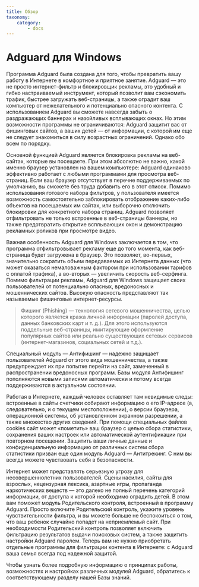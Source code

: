 ```yaml
---
title: Обзор
taxonomy:
    category:
        - docs
---
```


# Adguard для Windows #

Программа Adguard была создана для того, чтобы превратить вашу работу в Интернете в комфортное и приятное занятие. Adguard — это не просто интернет-фильтр и блокировщик рекламы, это удобный и гибко настраиваемый инструмент, который позволит вам сэкономить трафик, быстрее загружать веб-страницы, а также оградит ваш компьютер от нежелательного и потенциально опасного контента. С использованием Adguard вы сможете навсегда забыть о раздражающих баннерах и назойливых всплывающих окнах. Но этим возможности программы не ограничиваются: Adguard защитит вас от фишинговых сайтов, а ваших детей — от информации, с которой им еще не следует знакомиться в силу возрастных ограничений. Однако обо всем по порядку.

Основной функцией Adguard является блокировка рекламы на веб-сайтах, которые вы посещаете. При этом абсолютно не важно, какой именно браузер установлен на вашем компьютере: Adguard одинаково эффективно работает с любыми программами для просмотра веб-страниц. Если ваш браузер отсутствует в перечне поддерживаемых по умолчанию, вы сможете без труда добавить его в этот список. Помимо использования готового набора фильтров, у пользователя имеется возможность самостоятельно заблокировать отображение каких-либо объектов на посещаемых им сайтах, или выборочно отключить блокировки для конкретного набора страниц. Adguard позволяет отфильтровать не только встроенные в веб-страницы баннеры, но также предотвратить открытие всплывающих окон и демонстрацию рекламных роликов при просмотре видео.

Важная особенность Adguard для Windows заключается в том, что программа отфильтровывает рекламу еще до того момента, как веб-страница будет загружена в браузер. Это позволяет, во-первых, значительно сократить объем передаваемых из Интернета данных (что может оказаться немаловажным фактором при использовании тарифов с оплатой трафика), а во-вторых — увеличить скорость веб-серфинга. 
Помимо фильтрации рекламы, Adguard для Windows защищает своих пользователей от потенциально опасных, вредоносных и мошеннических сайтов. Высокую опасность представляют так называемые фишинговые интернет-ресурсы.

>Фишинг (Phishing) — технология сетевого мошенничества, целью которого является кража личной информации (паролей доступа, данных банковских карт и т. д.). Для этого используются поддельные веб-страницы, имитирующие оформление популярных сайтов или реально существующих сетевых сервисов (интернет-магазинов, социальных сетей и т.д.).

Специальный модуль — Антифишинг — надежно защищает пользователей Adguard от этого вида мошенничества, а также предупреждает их при попытке перейти на сайт, замеченный в распространении вредоносных программ. Базы модуля Антифишинг пополняются новыми записями автоматически и потому всегда поддерживаются в актуальном состоянии.

Работая в Интернете, каждый человек оставляет там невидимые следы: встроенные в сайты счетчики собирают информацию о его IP-адресе (а, следовательно, и о текущем местоположении), о версии браузера, операционной системы, об установленном экранном разрешении, а также множество других сведений. При помощи специальных файлов cookies сайт может «пометить» ваш браузер с целью сбора статистики, сохранения ваших настроек или автоматической аутентификации при повторном посещении. Защитить ваши личные данные и конфиденциальную информацию от различных систем сбора статистики призван еще один модуль Adguard — Антитрекинг. С ним вы всегда можете чувствовать себя в безопасности.

Интернет может представлять серьезную угрозу для несовершеннолетних пользователей. Сцены насилия, сайты для взрослых, нецензурная лексика, азартные игры, пропаганда наркотических веществ — это далеко не полный перечень категорий информации, от доступа к которой необходимо оградить детей. В этом вам поможет модуль Родительского контроля, встроенный в программу Adguard. Просто включите Родительский контроль, укажите уровень чувствительности фильтра, и вы можете больше не беспокоиться о том, что ваш ребенок случайно попадет на неприемлемый сайт. При необходимости Родительский контроль позволяет включить фильтрацию результатов выдачи поисковых систем, а также защитить настройки Adguard паролем. Теперь вам не нужно приобретать отдельные программы для фильтрации контента в Интернете: с Adguard ваша семья всегда под надежной защитой.

Чтобы узнать более подробную информацию о принципах работы, возможностях и настройках различных модулей Adguard, обратитесь к соответствующему разделу нашей Базы знаний.


